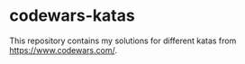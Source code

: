 # codewars-katas
This repository contains my solutions for different katas from https://www.codewars.com/.
